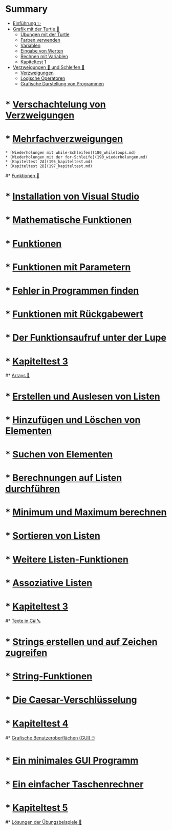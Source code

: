 # Summary

* [Einführung ✨](README.md)
* [Grafik mit der Turtle 🐢](010_turtle.md)
	* [Übungen mit der Turtle](015_turtle_lines.md)
	* [Farben verwenden](017_turtle_colors.md)	
	* [Variablen](020_variablen.md)
	* [Eingabe von Werten](030_input.md)
	* [Rechnen mit Variablen](035_variablen_rechnen.md)	
	* [Kapiteltest 1](070_kapiteltest.md)
* [Verzweigungen 🌱 und Schleifen 🔁](100_branch_loops.md)
	* [Verzweigungen](130_verzweigungen.md)
	* [Logische Operatoren](140_logische_operatoren.md)
	* [Grafische Darstellung von Programmen](150_flowcharts.md)
#	* [Verschachtelung von Verzweigungen](160_verschachtelung.md)
#	* [Mehrfachverzweigungen](170_mehrfachverzweigung.md)
	* [Wiederholungen mit while-Schleifen](180_whileloops.md)
	* [Wiederholungen mit der for-Schleife](190_wiederholungen.md)
	* [Kapiteltest 2A](195_kapiteltest.md)
	* [Kapiteltest 2B](197_kapiteltest.md)
#* [Funktionen 🧱](210_FunktionenIntro.md)
#	* [Installation von Visual Studio](220_InstallationVS.md)
#	* [Mathematische Funktionen](225_mathematik.md)
#	* [Funktionen](230_funktionen.md)
#	* [Funktionen mit Parametern](240_parameter.md)
#	* [Fehler in Programmen finden](250_debugging.md)
#	* [Funktionen mit Rückgabewert](260_funktionen_return.md)
#	* [Der Funktionsaufruf unter der Lupe](270_funktionen_debug.md)
#	* [Kapiteltest 3](290_kapiteltest.md)
#* [Arrays 📜](310_Listen.md)
#	* [Erstellen und Auslesen von Listen](320_listcreate.md)
#	* [Hinzufügen und Löschen von Elementen](330_listappenddeletecopy.md)
#	* [Suchen von Elementen](335_listsearch.md)
#	* [Berechnungen auf Listen durchführen](340_listcalc.md)
#	* [Minimum und Maximum berechnen](360_listMinMax.md)
#	* [Sortieren von Listen](370_listInsertionSort.md)
#	* [Weitere Listen-Funktionen](375_listmethods.md)
#	* [Assoziative Listen](378_assoziativeListen.md)
#	* [Kapiteltest 3](380_kapiteltest.md)
#* [Texte in C# 🔤](410_Strings.md)
#	* [Strings erstellen und auf Zeichen zugreifen](420_erstellenzugriff.md)
#	* [String-Funktionen](450_funktionen.md)
#	* [Die Caesar-Verschlüsselung](460_crypto.md)
#	* [Kapiteltest 4](470_kapiteltest.md)
#* [Grafische Benutzeroberflächen (GUI) 🖱️](510_GUI.md)
#	* [Ein minimales GUI Programm](520_minimalprogramm.md)
#	* [Ein einfacher Taschenrechner](530_einfacherTR.md)
#	* [Kapiteltest 5](590_Kapiteltest.md)
#* [Lösungen der Übungsbeispiele 🛟](610_Loesungen.md)
